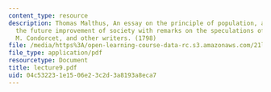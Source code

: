 ```yaml
---
content_type: resource
description: Thomas Malthus, An essay on the principle of population, as it effects
  the future improvement of society with remarks on the speculations of Mr. Godwin,
  M. Condorcet, and other writers. (1798)
file: /media/https%3A/open-learning-course-data-rc.s3.amazonaws.com/21l-448j-darwin-and-design-fall-2003/04c532231e1506e23c2d3a8193a8eca7_lecture9.pdf
file_type: application/pdf
resourcetype: Document
title: lecture9.pdf
uid: 04c53223-1e15-06e2-3c2d-3a8193a8eca7
---
```

